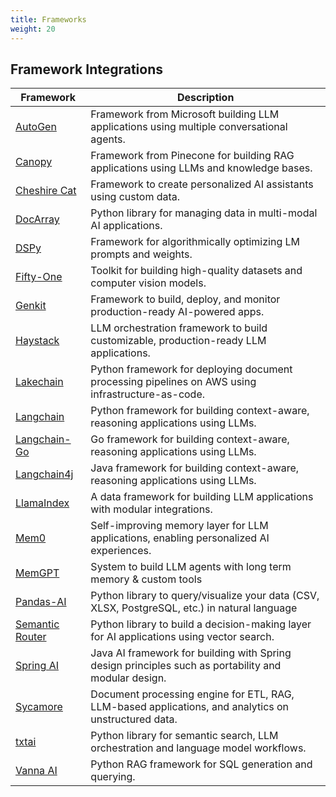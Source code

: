 ```yaml
---
title: Frameworks 
weight: 20
---
```


## Framework Integrations

| Framework                             | Description                                                                                          |
| ------------------------------------- | ---------------------------------------------------------------------------------------------------- |
| [AutoGen](/documentation/frameworks/autogen/)                 | Framework from Microsoft building LLM applications using multiple conversational agents.             |
| [Canopy](/documentation/frameworks/canopy/)                   | Framework from Pinecone for building RAG applications using LLMs and knowledge bases.                |
| [Cheshire Cat](/documentation/frameworks/cheshire-cat/)       | Framework to create personalized AI assistants using custom data.                                    |
| [DocArray](/documentation/frameworks/docarray/)               | Python library for managing data in multi-modal AI applications.                                     |
| [DSPy](/documentation/frameworks/dspy/)                       | Framework for algorithmically optimizing LM prompts and weights.                                     |
| [Fifty-One](/documentation/frameworks/fifty-one/)             | Toolkit for building high-quality datasets and computer vision models.                               |
| [Genkit](/documentation/frameworks/genkit/)                   | Framework to build, deploy, and monitor production-ready AI-powered apps.                            |
| [Haystack](/documentation/frameworks/haystack/)               | LLM orchestration framework to build customizable, production-ready LLM applications.                |
| [Lakechain](/documentation/frameworks/lakechain/)             | Python framework for deploying document processing pipelines on AWS using infrastructure-as-code.    |
| [Langchain](/documentation/frameworks/langchain/)             | Python framework for building context-aware, reasoning applications using LLMs.                      |
| [Langchain-Go](/documentation/frameworks/langchain-go/)       | Go framework for building context-aware, reasoning applications using LLMs.                          |
| [Langchain4j](/documentation/frameworks/langchain4j/)         | Java framework for building context-aware, reasoning applications using LLMs.                        |
| [LlamaIndex](/documentation/frameworks/llama-index/)          | A data framework for building LLM applications with modular integrations.                            |
| [Mem0](/documentation/frameworks/mem0/)                       | Self-improving memory layer for LLM applications, enabling personalized AI experiences.              |
| [MemGPT](/documentation/frameworks/memgpt/)                   | System to build LLM agents with long term memory & custom tools                                      |
| [Pandas-AI](/documentation/frameworks/pandas-ai/)             | Python library to query/visualize your data (CSV, XLSX, PostgreSQL, etc.) in natural language        |
| [Semantic Router](/documentation/frameworks/semantic-router/) | Python library to build a decision-making layer for AI applications using vector search.             |
| [Spring AI](/documentation/frameworks/spring-ai/)             | Java AI framework for building with Spring design principles such as portability and modular design. |
| [Sycamore](/documentation/frameworks/sycamore/)             | Document processing engine for ETL, RAG, LLM-based applications, and analytics on unstructured data. |
| [txtai](/documentation/frameworks/txtai/)                     | Python library for semantic search, LLM orchestration and language model workflows.                  |
| [Vanna AI](/documentation/frameworks/vanna-ai/)               | Python RAG framework for SQL generation and querying.                                                |
